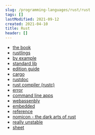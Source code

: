 ```yaml
---
slug: /programming-languages/rust/rust
tags: []
lastModified: 2021-09-12
created: 2021-04-10
title: Rust
header: []
---
```


- [the book][thebook]
- [rustlings][rustlings]
- [by example][example]
- [standard lib][std]
- [edition guide][edition]
- [cargo][cargo]
- [rustdoc][rustdoc]
- [rust compiler (rustc)][rustc]
- [error][error]
- [command line apps][cmd]
- [webassenbly][wasm]
- [embedded][embedded]
- [reference][reference]
- [nomicon - the dark arts of rust][nomicon]
- [really unstable][unstable]
- [sheet][sheet]


[thebook]: https://doc.rust-lang.org/book/
[rustlings]: https://github.com/rust-lang/rustlings/
[example]: https://doc.rust-lang.org/stable/rust-by-example/
[std]: https://doc.rust-lang.org/std/index.html
[edition]: https://doc.rust-lang.org/edition-guide/index.html
[cargo]: https://doc.rust-lang.org/cargo/index.html
[rustdoc]: https://doc.rust-lang.org/rustdoc/index.html
[rustc]: https://doc.rust-lang.org/rustc/index.html
[error]: https://doc.rust-lang.org/error-index.html
[cmd]: https://rust-cli.github.io/book/index.html
[wasm]: https://rustwasm.github.io/docs/book/
[embedded]: https://doc.rust-lang.org/stable/embedded-book/
[reference]: https://doc.rust-lang.org/reference/index.html
[nomicon]: https://doc.rust-lang.org/nomicon/index.html
[unstable]: https://doc.rust-lang.org/nightly/unstable-book/index.html
[sheet]: https://cheats.rs/